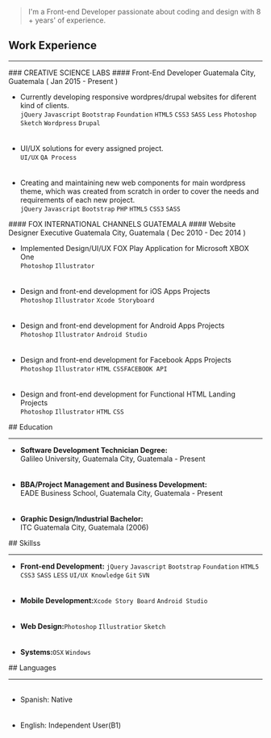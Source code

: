 <blockquote>
I'm a Front-end Developer passionate about coding and design with 8 + years' of experience. 
</blockquote>

## Work Experience
<hr>
### CREATIVE SCIENCE LABS
#### Front-End Developer
Guatemala City, Guatemala ( Jan 2015 - Present )<br>
<ul>
  <li>Currently developing responsive wordpres/drupal websites for diferent kind of clients.<br>
    <code>jQuery</code> <code>Javascript</code> <code>Bootstrap</code> <code>Foundation</code> <code>HTML5</code> <code>CSS3</code> <code>SASS</code> <code>Less</code> <code>Photoshop</code> <code>Sketch</code> <code>Wordpress</code> <code>Drupal</code></li><br><br>
  <li>UI/UX solutions for every assigned project.<br>
  <code>UI/UX</code> <code>QA Process</code></li><br><br>
   <li>Creating and maintaining new web components for main wordpress theme, which was created from scratch in order to cover the needs and requirements of each new project.<br>
    <code>jQuery</code> <code>Javascript</code> <code>Bootstrap</code> <code>PHP</code> <code>HTML5</code> <code>CSS3</code> <code>SASS</code>
  </li>
</ul>
#### FOX INTERNATIONAL CHANNELS GUATEMALA
#### Website Designer Executive
Guatemala City, Guatemala ( Dec 2010 - Dec 2014 )<br>
<ul>
  <li>Implemented Design/UI/UX FOX Play Application for Microsoft XBOX One <br>
<code>Photoshop</code> <code>Illustrator</code>
      </li><br><br>
    <li>Design and front-end development for iOS Apps Projects <br>
      <code>Photoshop</code> <code>Illustrator</code> <code>Xcode Storyboard</code>
  </li><br><br>
  <li>Design and front-end development for Android Apps Projects <br>
      <code>Photoshop</code> <code>Illustrator</code> <code>Android Studio</code>
    </li><br><br>
    <li>Design and front-end development for Facebook Apps Projects <br>
      <code>Photoshop</code> <code>Illustrator</code> <code>HTML</code> <code>CSS</code><code>FACEBOOK API</code>
    </li><br><br>
      <li>Design and front-end development for Functional HTML Landing Projects <br>
      <code>Photoshop</code> <code>Illustrator</code> <code>HTML</code> <code>CSS</code>
    </li>
</ul>
## Education
<hr>
<ul>
  <li><strong>Software Development Technician Degree:</strong> <br>Galileo University, Guatemala City, Guatemala - Present<br>
  </li><br><br>
  <li><strong>BBA/Project Management and Business Development:</strong> <br>EADE Business School, Guatemala City, Guatemala - Present</li><br><br>
  <li><strong>Graphic Design/Industrial Bachelor:</strong><br> ITC Guatemala City, Guatemala (2006)</li>
</ul>
## Skillss
<hr>
<ul>
  <li><strong>Front-end Development:</strong> <code>jQuery</code> <code>Javascript</code> <code>Bootstrap</code> <code>Foundation</code> <code>HTML5</code> <code>CSS3</code> <code>SASS</code> <code>LESS</code> <code>UI/UX Knowledge</code> <code>Git</code> <code>SVN</code></li><br><br>
  <li><strong>Mobile Development:</strong><code>Xcode Story Board</code> <code>Android Studio</code></li><br><br>
  <li><strong>Web Design:</strong><code>Photoshop</code> <code>Illustratior</code> <code>Sketch</code></li><br><br>
  <li><strong>Systems:</strong><code>OSX</code> <code>Windows</code></li>
</ul>
## Languages
<hr>
<ul>
  <li>Spanish: Native</li><br><br>
  <li>English: Independent User(B1)</li>
</ul>
